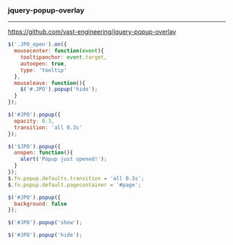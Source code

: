 ### jquery-popup-overlay
---
https://github.com/vast-engineering/jquery-popup-overlay

```js
$('.JPO_open').on({
  mousecenter: function(event){
    tooltipanchor: event.target,
    autoopen: true,
    type: 'tooltip'
  },
  mouseleave: function(){
    $('#.JPO').popup('hide');
  }
});

$('#JPO').popup({
  opacity: 0.3,
  transition: 'all 0.3s'
});

$('$JPO').popup({
  onopen: function(){
    alert('Popup just opened!');
  }
});
$.fn.popup.defaults.transition = 'all 0.3s';
$.fn.popup.default.pagecontainer = '#page';

$('#JPO').popup({
  background: false
});

$('#JPO').popup('show');

$('#JPO').popup('hide');
```

```
```

```
```

